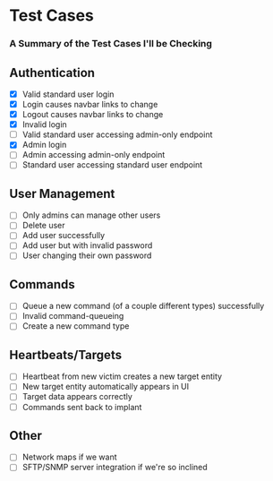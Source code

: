 # Test Cases #

### A Summary of the Test Cases I'll be Checking ###

## Authentication ##

 - [x] Valid standard user login
 - [x] Login causes navbar links to change
 - [x] Logout causes navbar links to change
 - [x] Invalid login
 - [ ] Valid standard user accessing admin-only endpoint
 - [x] Admin login
 - [ ] Admin accessing admin-only endpoint
 - [ ] Standard user accessing standard user endpoint

## User Management ##

 - [ ] Only admins can manage other users
 - [ ] Delete user
 - [ ] Add user successfully
 - [ ] Add user but with invalid password 
 - [ ] User changing their own password

## Commands ##

 - [ ] Queue a new command (of a couple different types) successfully
 - [ ] Invalid command-queueing
 - [ ] Create a new command type

## Heartbeats/Targets ##

 - [ ] Heartbeat from new victim creates a new target entity
 - [ ] New target entity automatically appears in UI
 - [ ] Target data appears correctly
 - [ ] Commands sent back to implant

## Other ##

 - [ ] Network maps if we want
 - [ ] SFTP/SNMP server integration if we're so inclined